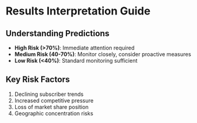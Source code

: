 
   # Results Interpretation Guide

   ## Understanding Predictions
   - **High Risk (>70%)**: Immediate attention required
   - **Medium Risk (40-70%)**: Monitor closely, consider proactive measures
   - **Low Risk (<40%)**: Standard monitoring sufficient

   ## Key Risk Factors
   1. Declining subscriber trends
   2. Increased competitive pressure
   3. Loss of market share position
   4. Geographic concentration risks
